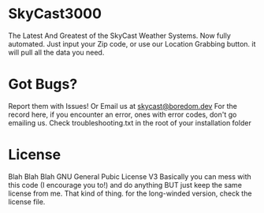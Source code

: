 # SkyCast3000
The Latest And Greatest of the SkyCast Weather Systems. Now fully automated. Just input your Zip code, or use our Location Grabbing button. it will pull all the data you need. 

# Got Bugs?
Report them with Issues! Or Email us at skycast@boredom.dev
For the record here, if you encounter an error, ones with error codes, don't go emailing us. Check troubleshooting.txt in the root of your installation folder

# License
Blah Blah Blah GNU General Pubic License V3 Basically you can mess with this code (I encourage you to!) and do anything BUT just keep the same license from me. That kind of thing. for the long-winded version, check the license file.
